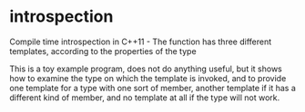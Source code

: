 # introspection
Compile time introspection in C++11 - The function has three different templates, according to the properties of the type

This is a toy example program, does not do anything useful, but it shows how to examine the type on which the template is invoked, and to provide one template for a type with one sort of member, another template if it has a different kind of member, and no template at all if the type will not work.



